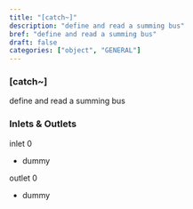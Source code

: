 ```yaml
---
title: "[catch~]"
description: "define and read a summing bus"
bref: "define and read a summing bus"
draft: false
categories: ["object", "GENERAL"]
---
```


### [catch~]

define and read a summing bus

### Inlets & Outlets

inlet 0

 - dummy

outlet 0

 - dummy
 
